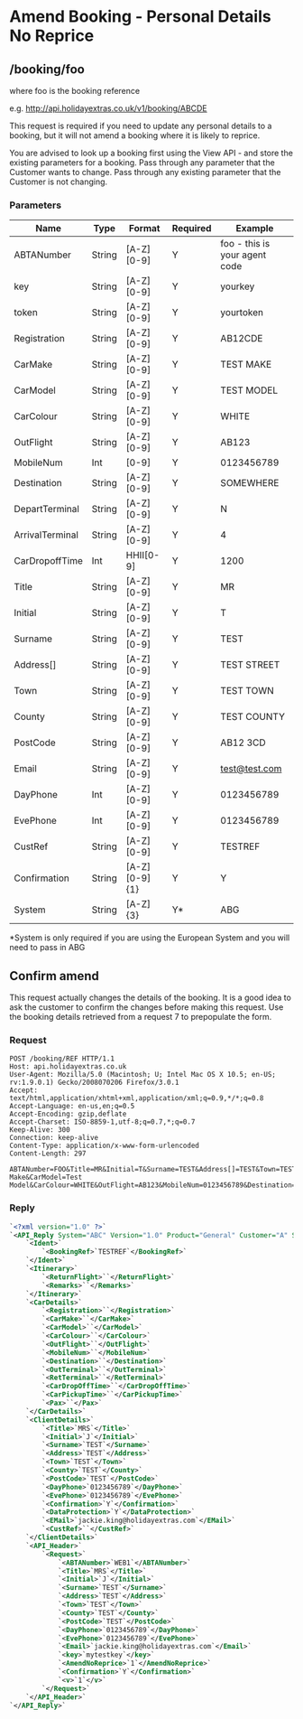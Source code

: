 # Amend Booking - Personal Details No Reprice















## /booking/foo

where foo is the booking reference

e.g. http://api.holidayextras.co.uk/v1/booking/ABCDE

This request is required if you need to update any personal details to a booking, but it will not amend a booking where it is likely to reprice.


You are advised to look up a booking first using the View API - and store the existing parameters for a booking.
Pass through any parameter that the Customer wants to change.
Pass through any existing parameter that the Customer is not changing.


### Parameters

 | Name            | Type   | Format        | Required | Example                       | 
 | ----            | ----   | ------        | -------- | -------                       | 
 | ABTANumber      | String | [A-Z][0-9]    | Y        | foo - this is your agent code | 
 | key             | String | [A-Z][0-9]    | Y        | yourkey                       | 
 | token           | String | [A-Z][0-9]    | Y        | yourtoken                     | 
 | Registration    | String | [A-Z][0-9]    | Y        | AB12CDE                       | 
 | CarMake         | String | [A-Z][0-9]    | Y        | TEST MAKE                     | 
 | CarModel        | String | [A-Z][0-9]    | Y        | TEST MODEL                    | 
 | CarColour       | String | [A-Z][0-9]    | Y        | WHITE                         | 
 | OutFlight       | String | [A-Z][0-9]    | Y        | AB123                         | 
 | MobileNum       | Int    | [0-9]         | Y        | 0123456789                    | 
 | Destination     | String | [A-Z][0-9]    | Y        | SOMEWHERE                     | 
 | DepartTerminal  | String | [A-Z][0-9]    | Y        | N                             | 
 | ArrivalTerminal | String | [A-Z][0-9]    | Y        | 4                             | 
 | CarDropoffTime  | Int    | HHII[0-9]     | Y        | 1200                          | 
 | Title           | String | [A-Z][0-9]    | Y        | MR                            | 
 | Initial         | String | [A-Z][0-9]    | Y        | T                             | 
 | Surname         | String | [A-Z][0-9]    | Y        | TEST                          | 
 | Address[]       | String | [A-Z][0-9]    | Y        | TEST STREET                   | 
 | Town            | String | [A-Z][0-9]    | Y        | TEST TOWN                     | 
 | County          | String | [A-Z][0-9]    | Y        | TEST COUNTY                   | 
 | PostCode        | String | [A-Z][0-9]    | Y        | AB12 3CD                      | 
 | Email           | String | [A-Z][0-9]    | Y        | test@test.com                 | 
 | DayPhone        | Int    | [A-Z][0-9]    | Y        | 0123456789                    | 
 | EvePhone        | Int    | [A-Z][0-9]    | Y        | 0123456789                    | 
 | CustRef         | String | [A-Z][0-9]    | Y        | TESTREF                       | 
 | Confirmation    | String | [A-Z][0-9]{1} | Y        | Y                             | 
 | System          | String | [A-Z]{3}      | Y*       | ABG                           | 


*System is only required if you are using the European System and you will need to pass in ABG

## Confirm amend

This request actually changes the details of the booking. It is a good idea to ask the customer to confirm the changes before making this request. Use the booking details retrieved from a request 7 to prepopulate the form.













### Request

```
POST /booking/REF HTTP/1.1
Host: api.holidayextras.co.uk
User-Agent: Mozilla/5.0 (Macintosh; U; Intel Mac OS X 10.5; en-US; rv:1.9.0.1) Gecko/2008070206 Firefox/3.0.1
Accept: text/html,application/xhtml+xml,application/xml;q=0.9,*/*;q=0.8
Accept-Language: en-us,en;q=0.5
Accept-Encoding: gzip,deflate
Accept-Charset: ISO-8859-1,utf-8;q=0.7,*;q=0.7
Keep-Alive: 300
Connection: keep-alive
Content-Type: application/x-www-form-urlencoded
Content-Length: 297

ABTANumber=FOO&Title=MR&Initial=T&Surname=TEST&Address[]=TEST&Town=TEST&County=TEST&PostCode=TEST&DayPhone=0123456789&EvePhone=0123456789&Email=test%40test.com&Registration=AB12CDE&CarMake=Test Make&CarModel=Test Model&CarColour=WHITE&OutFlight=AB123&MobileNum=0123456789&Destination=Maldives&&DepartTerminal=S&ArrivalTerminal=1&CarDropOffTime=1200&key=mytestkey&AmendNoReprice=1&Confirmation=Y&token=generate

```



### Reply

```xml
`<?xml version="1.0" ?>`
`<API_Reply System="ABC" Version="1.0" Product="General" Customer="A" Session="999999999" RequestCode="24" Result="OK">`
    `<Ident>`
        `<BookingRef>`TESTREF`</BookingRef>`
    `</Ident>`
    `<Itinerary>`
        `<ReturnFlight>``</ReturnFlight>`
        `<Remarks>``</Remarks>`
    `</Itinerary>`
    `<CarDetails>`
        `<Registration>``</Registration>`
        `<CarMake>``</CarMake>`
        `<CarModel>``</CarModel>`
        `<CarColour>``</CarColour>`
        `<OutFlight>``</OutFlight>`
        `<MobileNum>``</MobileNum>`
        `<Destination>``</Destination>`
        `<OutTerminal>``</OutTerminal>`
        `<RetTerminal>``</RetTerminal>`
        `<CarDropOffTime>``</CarDropOffTime>`
        `<CarPickupTime>``</CarPickupTime>`
        `<Pax>``</Pax>`
    `</CarDetails>`
    `<ClientDetails>`
        `<Title>`MRS`</Title>`
        `<Initial>`J`</Initial>`
        `<Surname>`TEST`</Surname>`
        `<Address>`TEST`</Address>`
        `<Town>`TEST`</Town>`
        `<County>`TEST`</County>`
        `<PostCode>`TEST`</PostCode>`
        `<DayPhone>`0123456789`</DayPhone>`
        `<EvePhone>`0123456789`</EvePhone>`
        `<Confirmation>`Y`</Confirmation>`
        `<DataProtection>`Y`</DataProtection>`
        `<EMail>`jackie.king@holidayextras.com`</EMail>`
        `<CustRef>``</CustRef>`
    `</ClientDetails>`
    `<API_Header>`
        `<Request>`
            `<ABTANumber>`WEB1`</ABTANumber>`
            `<Title>`MRS`</Title>`
            `<Initial>`J`</Initial>`
            `<Surname>`TEST`</Surname>`
            `<Address>`TEST`</Address>`
            `<Town>`TEST`</Town>`
            `<County>`TEST`</County>`
            `<PostCode>`TEST`</PostCode>`
            `<DayPhone>`0123456789`</DayPhone>`
            `<EvePhone>`0123456789`</EvePhone>`
            `<Email>`jackie.king@holidayextras.com`</Email>`
            `<key>`mytestkey`</key>`
            `<AmendNoReprice>`1`</AmendNoReprice>`
            `<Confirmation>`Y`</Confirmation>`
            `<v>`1`</v>`
        `</Request>`
    `</API_Header>`
`</API_Reply>`
```

